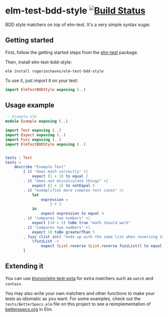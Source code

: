 # elm-test-bdd-style [![Build Status][ci-svg]][ci-url]

[ci-svg]: https://circleci.com/gh/rogeriochaves/elm-test-bdd-style.svg?style=shield
[ci-url]: https://circleci.com/gh/rogeriochaves/elm-test-bdd-style

BDD style matchers on top of elm-test. It's a very simple syntax sugar.

## Getting started

First, follow the getting started steps from the [elm-test](https://github.com/elm-explorations/test) package.

Then, install elm-test-bdd-style:

```
elm install rogeriochaves/elm-test-bdd-style
```

To use it, just import it on your test:

```elm
import ElmTestBDDStyle exposing (..)
```

## Usage example

```elm
-- Example.elm
module Example exposing (..)

import Test exposing (..)
import Expect exposing (..)
import Fuzz exposing (..)
import ElmTestBDDStyle exposing (..)


tests : Test
tests =
    describe "Example Text"
        [ it "does math correctly" <|
            expect (1 + 1) to equal 2
        , it "does not miscalculate things" <|
            expect (2 + 2) to notEqual 5
        , it "exemplifies more complex test cases" <|
            let
                expression =
                    2 + 2
            in
                expect expression to equal 4
        , it "compares two numbers" <|
            expect (10 > 5) toBe true "math should work"
        , it "compares two numbers" <|
            expect 10 toBe greaterThan 5
        , fuzz (list int) "ends up with the same list when reversing twice" <|
            \fuzzList ->
                expect (List.reverse (List.reverse fuzzList)) to equal fuzzList
        ]
```

## Extending it

You can use [ktonon/elm-test-exta](http://package.elm-lang.org/packages/ktonon/elm-test-extra/1.6.2/Expect-Extra) for extra matchers such as `match` and `contain`.

You may also write your own matchers and other functions to make your tests as idiomatic as you want. For some examples, check out the `tests/BetterSpecs.elm` file on this project to see a reimplementation of [betterspecs.org](http://www.betterspecs.org/) in Elm.
